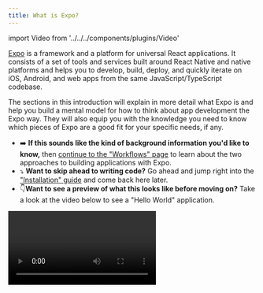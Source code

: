 ```yaml
---
title: What is Expo?
---
```


import Video from '../../../components/plugins/Video'

[Expo](http://expo.io) is a framework and a platform for universal React applications. It consists of a set of tools and services built around React Native and native platforms and helps you to develop, build, deploy, and quickly iterate on iOS, Android, and web apps from the same JavaScript/TypeScript codebase.

The sections in this introduction will explain in more detail what Expo is and help you build a mental model for how to think about app development the Expo way. They will also equip you with the knowledge you need to know which pieces of Expo are a good fit for your specific needs, if any.

- ➡️ **If this sounds like the kind of background information you'd like to know,** then [continue to the "Workflows" page](introduction/managed-vs-bare/) to learn about the two approaches to building applications with Expo.
- ⤵️ **Want to skip ahead to writing code?**  Go ahead and jump right into the ["Installation" guide](introduction/installation/) and come back here later.
- 👇**Want to see a preview of what this looks like before moving on?**  Take a look at the video below to see a "Hello World" application.

<Video file="introduction.mp4" loop={false} />

> *Look at that, the same React code using TypeScript running natively on iOS, Android, and web!*